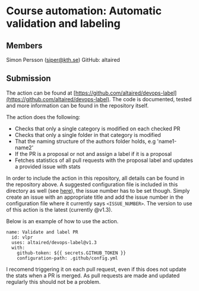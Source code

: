 # Course automation: Automatic validation and labeling

## Members

Simon Persson (siper@kth.se)
GitHub: altaired


## Submission

The action can be found at [https://github.com/altaired/devops-label](https://github.com/altaired/devops-label). The code is documented, tested and more information can be found in the repository itself.

The action does the following:
* Checks that only a single category is modified on each checked PR
* Checks that only a single folder in that category is modified
* That the naming structure of the authors folder holds, e.g 'name1-name2'
* If the PR is a proposal or not and assign a label if it is a proposal
* Fetches statistics of all pull requests with the proposal label and updates a provided issue with stats

In order to include the action in this repository, all details can be found in the repository above. A suggested configuration file is included in this directory as well (see [here](/contributions/course-automation/siper/config.yml)), the issue number has to be set though. Simply create an issue with an appropriate title and add the issue number in the configuration file where it currently says `<ISSUE_NUMBER>`. The version to use of this action is the latest (currently @v1.3).

Below is an example of how to use the action.
```
name: Validate and label PR
  id: vlpr
  uses: altaired/devops-label@v1.3
  with:
    github-token: ${{ secrets.GITHUB_TOKEN }}
    configuration-path: .github/config.yml
```

I recomend triggering it on each pull request, even if this does not update the stats when a PR is merged. As pull requests are made and updated regularly this should not be a problem.






